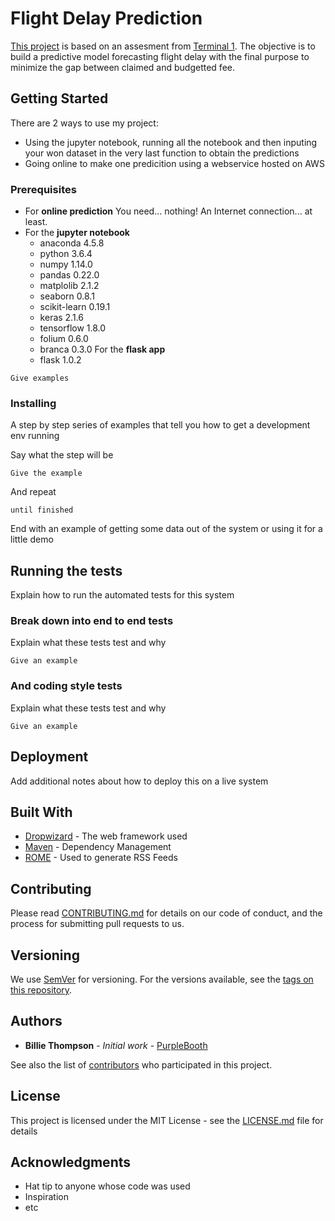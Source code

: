 # Flight Delay Prediction

[This project](https://hackmd.io/s/SyXikdg_g#Flight-Delay-Prediction) is based on an assesment from [Terminal 1](https://www.terminal1.co/).
The objective is to build a predictive model forecasting flight delay with the final purpose to minimize the gap between claimed and budgetted fee.

## Getting Started

There are 2 ways to use my project:
* Using the jupyter notebook, running all the notebook and then inputing your won dataset in the very last function to obtain the predictions
* Going online to make one predicition using a webservice hosted on AWS

### Prerequisites

* For **online prediction**
You need... nothing! An Internet connection... at least.
* For the **jupyter notebook**
  *  anaconda 4.5.8
  *  python 3.6.4
  *  numpy 1.14.0
  *  pandas 0.22.0
  *  matplolib 2.1.2
  *  seaborn 0.8.1
  *  scikit-learn 0.19.1
  *  keras 2.1.6
  *  tensorflow 1.8.0
  *  folium 0.6.0
  *  branca 0.3.0
 For the **flask app**
  *  flask 1.0.2

```
Give examples
```

### Installing

A step by step series of examples that tell you how to get a development env running

Say what the step will be

```
Give the example
```

And repeat

```
until finished
```

End with an example of getting some data out of the system or using it for a little demo

## Running the tests

Explain how to run the automated tests for this system

### Break down into end to end tests

Explain what these tests test and why

```
Give an example
```

### And coding style tests

Explain what these tests test and why

```
Give an example
```

## Deployment

Add additional notes about how to deploy this on a live system

## Built With

* [Dropwizard](http://www.dropwizard.io/1.0.2/docs/) - The web framework used
* [Maven](https://maven.apache.org/) - Dependency Management
* [ROME](https://rometools.github.io/rome/) - Used to generate RSS Feeds

## Contributing

Please read [CONTRIBUTING.md](https://gist.github.com/PurpleBooth/b24679402957c63ec426) for details on our code of conduct, and the process for submitting pull requests to us.

## Versioning

We use [SemVer](http://semver.org/) for versioning. For the versions available, see the [tags on this repository](https://github.com/your/project/tags). 

## Authors

* **Billie Thompson** - *Initial work* - [PurpleBooth](https://github.com/PurpleBooth)

See also the list of [contributors](https://github.com/your/project/contributors) who participated in this project.

## License

This project is licensed under the MIT License - see the [LICENSE.md](LICENSE.md) file for details

## Acknowledgments

* Hat tip to anyone whose code was used
* Inspiration
* etc

